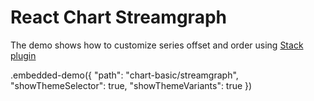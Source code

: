 # React Chart Streamgraph

The demo shows how to customize series offset and order using [Stack plugin](../../docs/reference/stack.md)

.embedded-demo({ "path": "chart-basic/streamgraph", "showThemeSelector": true, "showThemeVariants": true })
